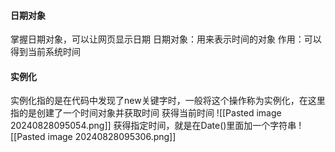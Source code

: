 #### 日期对象
掌握日期对象，可以让网页显示日期
日期对象：用来表示时间的对象
作用：可以得到当前系统时间


#### 实例化
实例化指的是在代码中发现了new关键字时，一般将这个操作称为实例化，在这里指的是创建了一个时间对象并获取时间
获得当前时间
![[Pasted image 20240828095054.png]]
获得指定时间，就是在Date()里面加一个字符串
![[Pasted image 20240828095306.png]]


